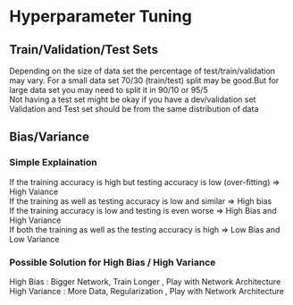 # Hyperparameter Tuning 

## Train/Validation/Test Sets
Depending on the size of data set the percentage of test/train/validation may vary. For a small data set 70/30 (train/test) split may be good.But for large data set you may need to split it in 90/10 or 95/5 <br>
Not having a test set might be okay if you have a dev/validation set <br>
Validation and Test set should be from the same distribution of data <br>

## Bias/Variance
### Simple Explaination
If the training accuracy is high but testing accuracy is low (over-fitting) => High Vaiance<br>
If the training as well as testing accuracy is low and similar => High bias<br>
If the training accuracy is low and testing is even worse => High Bias and High Variance<br>
If both the training as well as the testing accuracy is high => Low Bias and Low Variance<br>

### Possible Solution for High Bias / High Variance
High Bias : Bigger Network, Train Longer , Play with Network Architecture<br>
High Variance : More Data, Regularization , Play with Network Architecture<br>
